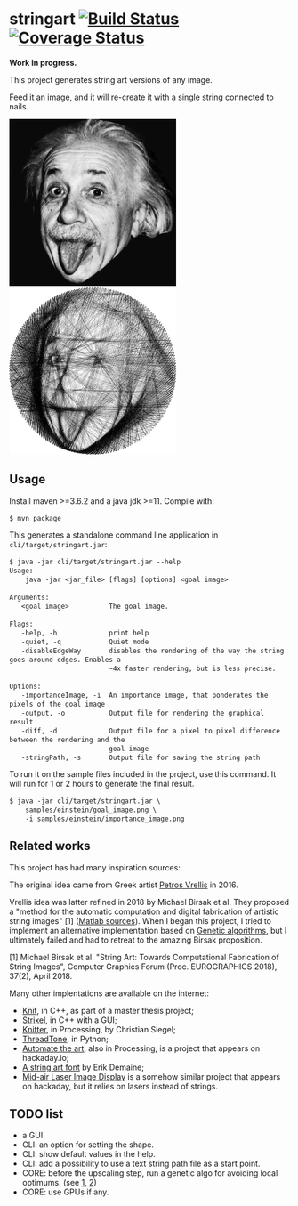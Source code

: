 # stringart [![Build Status](https://travis-ci.org/jblezoray/stringart.svg?branch=master)](https://travis-ci.org/jblezoray/stringart) [![Coverage Status](https://codecov.io/gh/jblezoray/stringart/branch/master/graph/badge.svg)](https://codecov.io/gh/jblezoray/stringart)




**Work in progress.**


This project generates string art versions of any image.

Feed it an image, and it will re-create it with a single string connected to nails.

<img src="samples/einstein/goal_image.png" alt="goal image" width="300"/><img src="samples/einstein/sample_output.png" alt="sample output" width="300"/>


## Usage

Install maven >=3.6.2 and a java jdk >=11.  Compile with:

```
$ mvn package
```

This generates a standalone command line application in `cli/target/stringart.jar`:

```
$ java -jar cli/target/stringart.jar --help
Usage:
    java -jar <jar_file> [flags] [options] <goal image>

Arguments:
   <goal image>          The goal image.

Flags:
   -help, -h             print help
   -quiet, -q            Quiet mode
   -disableEdgeWay       disables the rendering of the way the string goes around edges. Enables a 
                         ~4x faster rendering, but is less precise.

Options:
   -importanceImage, -i  An importance image, that ponderates the pixels of the goal image
   -output, -o           Output file for rendering the graphical result
   -diff, -d             Output file for a pixel to pixel difference between the rendering and the 
                         goal image
   -stringPath, -s       Output file for saving the string path
```

To run it on the sample files included in the project, use this command.  It will run for 1 or 2 hours to generate the final result.

```
$ java -jar cli/target/stringart.jar \
	samples/einstein/goal_image.png \
	-i samples/einstein/importance_image.png
```
 


## Related works

This project has had many inspiration sources:

The original idea came from Greek artist [Petros Vrellis](http://artof01.com/vrellis/works/knit.html) in 2016. 

Vrellis idea was latter refined in 2018 by Michael Birsak et al. They proposed a "method for the automatic computation and digital fabrication of artistic string images" \[1\] ([Matlab sources](https://github.com/Exception1984/StringArt)). When I began this project, I tried to implement an alternative implementation based on [Genetic algorithms](https://github.com/jblezoray/GeneticAlgo), but I ultimately failed and had to retreat to the amazing Birsak proposition.

\[1\] Michael Birsak et al. "String Art: Towards Computational Fabrication of String Images", Computer Graphics Forum (Proc. EUROGRAPHICS 2018), 37(2), April 2018. 


Many other implentations are available on the internet:
* [Knit](https://github.com/MaloDrougard/knit), in C++, as part of a master thesis project;
* [Strixel](https://github.com/wose/Strixel), in C++ with a GUI;
* [Knitter](https://github.com/christiansiegel/knitter), in Processing, by Christian Siegel;
* [ThreadTone](http://www.thevelop.nl/blog/2016-12-25/ThreadTone/), in Python;
* [Automate the art](https://hackaday.io/project/13047-automate-the-art), also in Processing, is a project that appears on hackaday.io;
* [A string art font](http://erikdemaine.org/fonts/stringart/) by Erik Demaine;
* [Mid-air Laser Image Display](https://hackaday.io/project/12889-mid-air-laser-image-display) is a somehow similar project that appears on hackaday, but it relies on lasers instead of strings.


## TODO list

* a GUI.
* CLI: an option for setting the shape.
* CLI: show default values in the help.
* CLI: add a possibility to use a text string path file as a start point.
* CORE: before the upscaling step, run a genetic algo for avoiding local optimums. (see [1](http://dr.library.brocku.ca/handle/10464/13709), [2](http://www.cosc.brocku.ca/~bross/JNetic/))
* CORE: use GPUs if any.



